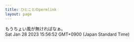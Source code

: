 ```yaml
---
title: ひとことのpermlink
layout: page
---
```

<div class="box" dt="1674889012517">
  もうちょい風が無ければなぁ。
  <div class="content is-small">Sat Jan 28 2023 15:56:52 GMT+0900 (Japan Standard Time)</div>
</div>